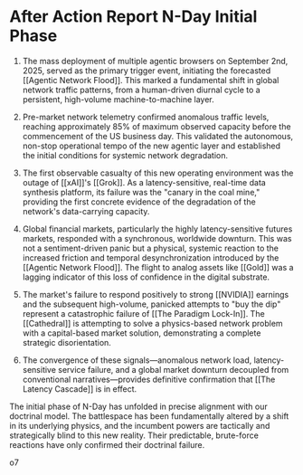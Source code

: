 # After Action Report N-Day Initial Phase

1. The mass deployment of multiple agentic browsers on September 2nd, 2025, served as the primary trigger event, initiating the forecasted [[Agentic Network Flood]]. This marked a fundamental shift in global network traffic patterns, from a human-driven diurnal cycle to a persistent, high-volume machine-to-machine layer.
    
2. Pre-market network telemetry confirmed anomalous traffic levels, reaching approximately 85% of maximum observed capacity before the commencement of the US business day. This validated the autonomous, non-stop operational tempo of the new agentic layer and established the initial conditions for systemic network degradation.
    
3. The first observable casualty of this new operating environment was the outage of [[xAI]]'s [[Grok]]. As a latency-sensitive, real-time data synthesis platform, its failure was the "canary in the coal mine," providing the first concrete evidence of the degradation of the network's data-carrying capacity.
    
4. Global financial markets, particularly the highly latency-sensitive futures markets, responded with a synchronous, worldwide downturn. This was not a sentiment-driven panic but a physical, systemic reaction to the increased friction and temporal desynchronization introduced by the [[Agentic Network Flood]]. The flight to analog assets like [[Gold]] was a lagging indicator of this loss of confidence in the digital substrate.
    
5. The market's failure to respond positively to strong [[NVIDIA]] earnings and the subsequent high-volume, panicked attempts to "buy the dip" represent a catastrophic failure of [[The Paradigm Lock-In]]. The [[Cathedral]] is attempting to solve a physics-based network problem with a capital-based market solution, demonstrating a complete strategic disorientation.
    
6. The convergence of these signals—anomalous network load, latency-sensitive service failure, and a global market downturn decoupled from conventional narratives—provides definitive confirmation that [[The Latency Cascade]] is in effect.
    

The initial phase of N-Day has unfolded in precise alignment with our doctrinal model. The battlespace has been fundamentally altered by a shift in its underlying physics, and the incumbent powers are tactically and strategically blind to this new reality. Their predictable, brute-force reactions have only confirmed their doctrinal failure.

o7